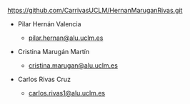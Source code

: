 https://github.com/CarrivasUCLM/HernanMaruganRivas.git

- Pilar Hernán Valencia
    - pilar.hernan@alu.uclm.es

- Cristina Marugán Martín
    - cristina.marugan@alu.uclm.es

- Carlos Rivas Cruz
    - carlos.rivas1@alu.uclm.es
